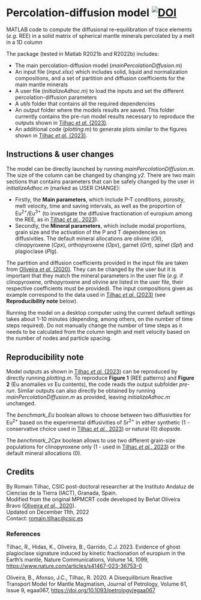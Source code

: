 # Percolation-diffusion model [![DOI](https://zenodo.org/badge/573516734.svg)](https://zenodo.org/badge/latestdoi/573516734)
MATLAB code to compute the diffusional re-equilibration of trace elements (_e.g._ REE) in a solid matrix of spherical mantle minerals percolated by a melt in a 1D column
    
The package (tested in Matlab R2021b and R2022b) includes:
- The main percolation-diffusion model (_mainPercolationDiffusion.m_)
- An input file (_input.xlsx_) which includes solid, liquid and normalization compositions, and a set of partition and diffusion coefficients for the main mantle minerals
- A user file (_initializeAdhoc.m_) to load the inputs and set the different percolation-diffusion parameters 
- A _utils_ folder that contains all the required dependencies
- An _output_ folder where the models results are saved. This folder currently contains the pre-run model results necessary to reproduce the outputs shown in [Tilhac _et al._ (2023)](https://www.nature.com/articles/s41467-023-36753-0).
- An additional code (_plotting.m_) to generate plots similar to the figures shown in [Tilhac _et al._ (2023)](https://www.nature.com/articles/s41467-023-36753-0).

## Instructions & user changes

The model can be directly launched by running _mainPercolationDiffusion.m_. The size of the column can be changed by changing _y2_.
There are two main sections that contains parameters that can be safely changed by the user in _initializeAdhoc.m_ (marked as USER CHANGE):
- Firstly, the **Main parameters**, which include P-T conditions, porosity, melt velocity, time and saving intervals, as well as the proportion of Eu<sup>2+</sup>/Eu<sup>3+</sup> (to investigate the diffusive fractionation of europium among the REE, as in [Tilhac _et al._, 2023](https://www.nature.com/articles/s41467-023-36753-0)).
- Secondly, the **Mineral parameters**, which include modal proportions, grain size and the activation of the P and T dependencies on diffusivities. The default mineral allocations are olivine (_Oli_), clinopyroxene (_Cpx_), orthopyroxene (_Opx_), garnet (_Grt_), spinel (_Spl_) and plagioclase (_Plg_).

The partition and diffusion coefficients provided in the input file are taken from [Oliveira _et al._ (2020)](https://doi.org/10.1093/petrology/egaa067). They can be changed by the user but it is important that they match the mineral parameters in the user file (_e.g._ if clinopyroxene, orthopyroxene and olivine are listed in the user file, their respective coefficients must be provided). The input compositions given as example correspond to the data used in [Tilhac _et al._ (2023)](https://www.nature.com/articles/s41467-023-36753-0) (see **Reproducibility note** below).

Running the model on a desktop computer using the current default settings takes about 1-10 minutes (depending, among others, on the number of time steps required). Do not manually change the number of time steps as it needs to be calculated from the column length and melt velocity based on the number of nodes and particle spacing.

## Reproducibility note

Model outputs as shown in [Tilhac _et al._ (2023)](https://www.nature.com/articles/s41467-023-36753-0) can be reproduced by directly running _plotting.m_. To reproduce **Figure 1** (REE patterns) and **Figure 2** (Eu anomalies _vs_ Eu contents), the code reads the output subfolder _pre-run_. Similar outputs can also directly be obtained by running _mainPercolationDiffusion.m_ as provided, leaving _initializeAdhoc.m_ unchanged.

The _benchmark_Eu_ boolean allows to choose between two diffusivities for Eu<sup>2+</sup> based on the experimental diffusivities of Sr<sup>2+</sup> in either synthetic (1 - conservative choice used in [Tilhac _et al._, 2023](https://www.nature.com/articles/s41467-023-36753-0)) or natural (0) diopside.

The _benchmark_2Cpx_ boolean allows to use two different grain-size populations for clinopyroxene only (1 - used in [Tilhac _et al._, 2023](https://www.nature.com/articles/s41467-023-36753-0)) or the default mineral allocations (0).

## Credits

By Romain Tilhac, CSIC post-doctoral researcher at the  Instituto Andaluz de Ciencias de la Tierra (IACT), Granada, Spain. <br />
Modified from the original MPMCRT code developed by Beñat Oliveira Bravo ([Oliveira _et al.,_ 2020](https://doi.org/10.1093/petrology/egaa067)). <br /> 
Updated on December 11th, 2022 <br />
Contact: romain.tilhac@csic.es

### References

Tilhac, R., Hidas, K., Oliveira, B., Garrido, C.J. 2023. Evidence of ghost plagioclase signature induced by kinetic fractionation of europium in the Earth’s mantle, Nature Communications, Volume 14, 1099, https://www.nature.com/articles/s41467-023-36753-0

Oliveira, B., Afonso, J.C., Tilhac, R. 2020. A Disequilibrium Reactive Transport Model for Mantle Magmatism, Journal of Petrology, Volume 61, Issue 9, egaa067, https://doi.org/10.1093/petrology/egaa067

